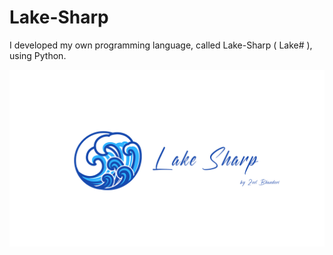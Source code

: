 # Lake-Sharp
I developed my own programming language, called Lake-Sharp ( Lake# ), using Python.

[![](data/Lake%20Sharp%20logo.png)](https://bit.ly/3TML0W2)